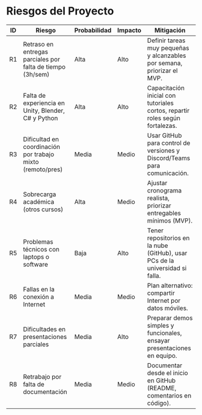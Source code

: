 # Riesgos del Proyecto

| ID   | Riesgo                                                     | Probabilidad | Impacto | Mitigación                                                                 |
|------|------------------------------------------------------------|--------------|---------|-----------------------------------------------------------------------------|
| R1   | Retraso en entregas parciales por falta de tiempo (3h/sem) | Alta         | Alto    | Definir tareas muy pequeñas y alcanzables por semana, priorizar el MVP.     |
| R2   | Falta de experiencia en Unity, Blender, C# y Python        | Alta         | Alto    | Capacitación inicial con tutoriales cortos, repartir roles según fortalezas.|
| R3   | Dificultad en coordinación por trabajo mixto (remoto/pres) | Media        | Medio   | Usar GitHub para control de versiones y Discord/Teams para comunicación.    |
| R4   | Sobrecarga académica (otros cursos)                        | Alta         | Medio   | Ajustar cronograma realista, priorizar entregables mínimos (MVP).           |
| R5   | Problemas técnicos con laptops o software                  | Baja         | Alto    | Tener repositorios en la nube (GitHub), usar PCs de la universidad si falla.|
| R6   | Fallas en la conexión a Internet                           | Media        | Medio   | Plan alternativo: compartir Internet por datos móviles.                     |
| R7   | Dificultades en presentaciones parciales                   | Media        | Alto    | Preparar demos simples y funcionales, ensayar presentaciones en equipo.     |
| R8   | Retrabajo por falta de documentación                       | Media        | Medio   | Documentar desde el inicio en GitHub (README, comentarios en código).       |
